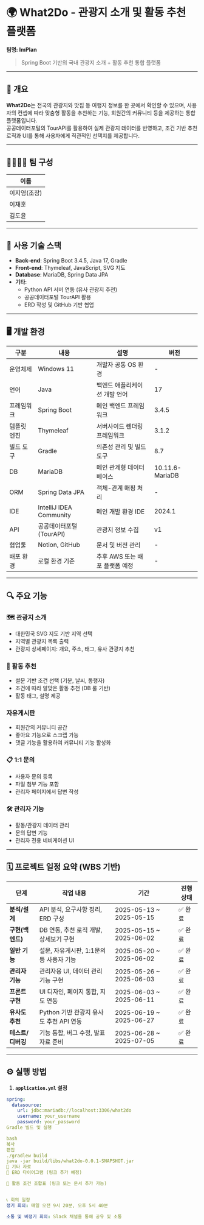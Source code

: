 # 🌍 What2Do - 관광지 소개 및 활동 추천 플랫폼  
**팀명: ImPlan**

> Spring Boot 기반의 국내 관광지 소개 + 활동 추천 통합 플랫폼

---

## 📌 개요

**What2Do**는 전국의 관광지와 맛집 등 여행지 정보를 한 곳에서 확인할 수 있으며, 사용자의 컨셉에 따라 맞춤형 활동을 추천하는 기능, 회원간의 커뮤니티 등을 제공하는 통합 플랫폼입니다.  
공공데이터포털의 TourAPI를 활용하여 실제 관광지 데이터를 반영하고, 조건 기반 추천 로직과 UI를 통해 사용자에게 직관적인 선택지를 제공합니다.

---

## 👨‍👩‍👧‍👦 팀 구성

| 이름     |
|----------|
| 이지영(조장)  | 
| 이재훈       |
| 김도윤       |

---

## 🧰 사용 기술 스택

- **Back-end**: Spring Boot 3.4.5, Java 17, Gradle
- **Front-end**: Thymeleaf, JavaScript, SVG 지도
- **Database**: MariaDB, Spring Data JPA
- **기타**:
  - Python API 서버 연동 (유사 관광지 추천)
  - 공공데이터포털 TourAPI 활용
  - ERD 작성 및 GitHub 기반 협업

---

## 🖥 개발 환경

| 구분            | 내용                          | 설명                                     | 버전              |
|-----------------|-------------------------------|------------------------------------------|-------------------|
| 운영체제         | Windows 11                    | 개발자 공통 OS 환경                      | -                 |
| 언어             | Java                          | 백엔드 애플리케이션 개발 언어            | 17                |
| 프레임워크       | Spring Boot                   | 메인 백엔드 프레임워크                   | 3.4.5             |
| 템플릿 엔진      | Thymeleaf                     | 서버사이드 렌더링 프레임워크             | 3.1.2             |
| 빌드 도구        | Gradle                        | 의존성 관리 및 빌드 도구                 | 8.7               |
| DB              | MariaDB                       | 메인 관계형 데이터베이스                  | 10.11.6-MariaDB   |
| ORM             | Spring Data JPA               | 객체-관계 매핑 처리                       | -                 |
| IDE             | IntelliJ IDEA Community       | 메인 개발 환경 IDE                        | 2024.1            |
| API             | 공공데이터포털(TourAPI)       | 관광지 정보 수집                         | v1                |
| 협업툴          | Notion, GitHub                | 문서 및 버전 관리                        | -                 |
| 배포 환경       | 로컬 환경 기준                 | 추후 AWS 또는 배포 플랫폼 예정           | -                 |

---

## 🔍 주요 기능

### 🗺 관광지 소개
- 대한민국 SVG 지도 기반 지역 선택
- 지역별 관광지 목록 출력
- 관광지 상세페이지: 개요, 주소, 태그, 유사 관광지 추천

### 🎡 활동 추천
- 설문 기반 조건 선택 (기분, 날씨, 동행자)
- 조건에 따라 알맞은 활동 추천 (DB 룰 기반)
- 활동 태그, 설명 제공

### 자유게시판
- 회원간의 커뮤니티 공간
- 좋아요 기능으로 스크랩 가능
- 댓글 기능을 활용하여 커뮤니티 기능 활성화

### 📋 1:1 문의
- 사용자 문의 등록
- 파일 첨부 기능 포함
- 관리자 페이지에서 답변 작성

### 🛠 관리자 기능
- 활동/관광지 데이터 관리
- 문의 답변 기능
- 관리자 전용 네비게이션 UI

---

## 🗓 프로젝트 일정 요약 (WBS 기반)

| **단계**       | **작업 내용**                             | **기간**                | **진행 상태** |
|----------------|--------------------------------------------|--------------------------|----------------|
| **분석/설계**   | API 분석, 요구사항 정리, ERD 구성           | 2025-05-13 ~ 2025-05-15 | ✅ 완료         |
| **구현(백엔드)** | DB 연동, 추천 로직 개발, 상세보기 구현     | 2025-05-15 ~ 2025-06-02 | ✅ 완료         |
| **일반 기능**   | 설문, 자유게시판, 1:1문의 등 사용자 기능    | 2025-05-20 ~ 2025-06-02 | ✅ 완료         |
| **관리자 기능** | 관리자용 UI, 데이터 관리 기능 구현         | 2025-05-26 ~ 2025-06-03 | ✅ 완료         |
| **프론트 구현** | UI 디자인, 페이지 통합, 지도 연동          | 2025-06-03 ~ 2025-06-11 | ✅ 완료         |
| **유사도 추천** | Python 기반 관광지 유사도 추천 API 연동   | 2025-06-19 ~ 2025-06-27 | ✅ 완료         |
| **테스트/디버깅**| 기능 통합, 버그 수정, 발표자료 준비        | 2025-06-28 ~ 2025-07-05 | ✅ 완료         |

---

## ⚙️ 실행 방법

1. **`application.yml` 설정**
```yaml
spring:
  datasource:
    url: jdbc:mariadb://localhost:3306/what2do
    username: your_username
    password: your_password
Gradle 빌드 및 실행

bash
복사
편집
./gradlew build
java -jar build/libs/what2do-0.0.1-SNAPSHOT.jar
📂 기타 자료
📌 ERD 다이어그램 (링크 추가 예정)

📌 활동 조건 조합표 (링크 또는 문서 추가 가능)


📞 회의 일정
정기 회의: 매일 오전 9시 20분, 오후 5시 40분

소통 및 비정기 회의: Slack 채널을 통해 공유 및 소통
